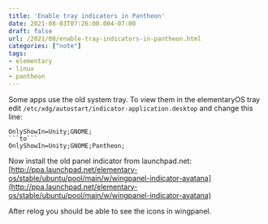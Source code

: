 ```yaml
---
title: 'Enable tray indicators in Pantheon'
date: 2021-08-03T07:26:00.004-07:00
draft: false
url: /2021/08/enable-tray-indicators-in-pantheon.html
categories: ["note"]
tags: 
- elementary
- linux
- pantheon
---
```


Some apps use the old system tray. To view them in the elementaryOS tray edit `/etc/xdg/autostart/indicator-application.desktop` and change this line:

```
OnlyShowIn=Unity;GNOME;
```to```
OnlyShowIn=Unity;GNOME;Pantheon;
```

Now install the old panel indicator from launchpad.net:  
[http://ppa.launchpad.net/elementary-os/stable/ubuntu/pool/main/w/wingpanel-indicator-ayatana](http://ppa.launchpad.net/elementary-os/stable/ubuntu/pool/main/w/wingpanel-indicator-ayatana)

After relog you should be able to see the icons in wingpanel.